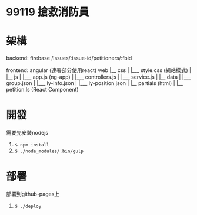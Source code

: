 99119 搶救消防員
==============

架構
==============
backend: firebase
/issues/:issue-id/petitioners/:fbid

frontend: angular (連署部分使用react)
web
|__ css
|   |___ style.css      (網站樣式)
|
|__ js
|   |___ app.js         (ng-app)
|   |___ controllers.js
|   |___ service.js
|
|__ data
|   |___ group.json
|   |___ ly-info.json
|   |___ ly-position.json
|
|__ partials            (html)
|
|__ petition.ls         (React Component)

開發
==============
需要先安裝nodejs

1. `$ npm install`
2. `$ ./node_modules/.bin/gulp`

部署
==============
部署到github-pages上

1. `$ ./deploy`